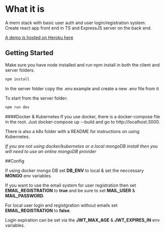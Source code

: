 # What it is

A mern stack with basic user auth and user login/registration system. Create react app front end in TS and ExpressJS server on the back end.

[A demo is hosted on Heroku here](https://frozen-ravine-16461.herokuapp.com/) 

## Getting Started

Make sure you have node installed and run npm install in both the client and server folders.

```javascript
npm install
```

In the server folder copy the .env.example and create a new .env file from it

To start from the server folder:
```javascript
npm run dev
```

####Docker & Kubernetes
If you use docker, there is a docker-compose file in the root. Just docker-compose up --build and go to http://localhost:3000. 

There is also a k8s folder with a README for instructions on using Kubernetes.

*If you are not using docker/kubernetes or a local mongoDB install then you will need to use an online mongoDB provider*

##Config

If using docker mongo DB set **DB_ENV** to local & set the neccessary **MONGO** env variables.

If you want to use the email system for user registration then set **EMAIL_REGISTRATION** to **true**
and be sure to set **MAIL_USER** & **MAIL_PASSWORD**.

For local user login and registgration without emails set **EMAIL_REGISTRATION** to **false**.

Login expiration can be set via the **JWT_MAX_AGE** & **JWT_EXPIRES_IN** env variables.
